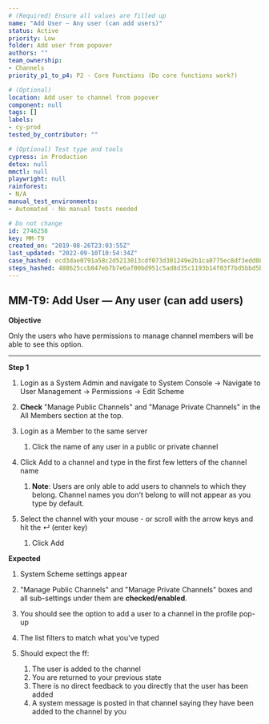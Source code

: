```yaml
---
# (Required) Ensure all values are filled up
name: "Add User — Any user (can add users)"
status: Active
priority: Low
folder: Add user from popover
authors: ""
team_ownership: 
- Channels
priority_p1_to_p4: P2 - Core Functions (Do core functions work?)

# (Optional)
location: Add user to channel from popover
component: null
tags: []
labels: 
- cy-prod
tested_by_contributor: ""

# (Optional) Test type and tools
cypress: in Production
detox: null
mmctl: null
playwright: null
rainforest: 
- N/A
manual_test_environments: 
- Automated - No manual tests needed

# Do not change
id: 2746258
key: MM-T9
created_on: "2019-08-26T23:03:55Z"
last_updated: "2022-09-10T10:54:34Z"
case_hashed: ecd3dae0791a58c2d5213013cdf073d301249e2b1ca0775ec8df3edd080e2961476f479f35b54b25c30e25db5c2271e4
steps_hashed: 488625ccb847eb7b7e6af00bd951c5ad8d35c1193b14f03f7bd5bbd5b33429222a460629c5d091685523e8656ef7d3d5
---
```


<!-- (Auto-generated) Based on frontmatter's "key" and "name" -->

## MM-T9: Add User — Any user (can add users)

**Objective**

Only the users who have permissions to manage channel members will be able to see this option.

---

**Step 1**

1. Login as a System Admin and navigate to System Console → Navigate to User Management → Permissions → Edit Scheme

2. **Check** "Manage Public Channels" and "Manage Private Channels" in the All Members section at the top.

3. Login as a Member to the same server

   1. Click the name of any user in a public or private channel

4. Click Add to a channel and type in the first few letters of the channel name

   1. **Note**: Users are only able to add users to channels to which they belong. Channel names you don't belong to will not appear as you type by default.

5. Select the channel with your mouse - or scroll with the arrow keys and hit the ↵ (enter key)

   1. Click Add

**Expected**

1. System Scheme settings appear

2. "Manage Public Channels" and "Manage Private Channels" boxes and all sub-settings under them are **checked/enabled**.

3. You should see the option to add a user to a channel in the profile pop-up

4. The list filters to match what you've typed

5. Should expect the ff:

   1. The user is added to the channel
   2. You are returned to your previous state
   3. There is no direct feedback to you directly that the user has been added
   4. A system message is posted in that channel saying they have been added to the channel by you
